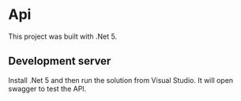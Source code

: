 # Api

This project was built with .Net 5.

## Development server

Install .Net 5 and then run the solution from Visual Studio. It will open swagger to test the API.